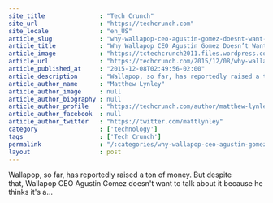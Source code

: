 ```yaml
---
site_title               : "Tech Crunch"
site_url                 : "https://techcrunch.com"
site_locale              : "en_US"
article_slug             : "why-wallapop-ceo-agustin-gomez-doesnt-want-to-talk-about-fundraising"
article_title            : "Why Wallapop CEO Agustin Gomez Doesn’t Want To Talk About Fundraising"
article_image            : "https://tctechcrunch2011.files.wordpress.com/2015/12/agus-gomez-wallapop-1-of-1.jpg?w=764&h=400&crop=1"
article_url              : "https://techcrunch.com/2015/12/08/why-wallapop-ceo-agus-gomez-doesnt-want-to-talk-about-funraising/"
article_published_at     : "2015-12-08T02:49:56-02:00"
article_description      : "Wallapop, so far, has reportedly raised a ton of money. But despite that, Wallapop CEO Agustin Gomez doesn't want to talk about it because he thinks it's a..."
article_author_name      : "Matthew Lynley"
article_author_image     : null
article_author_biography : null
article_author_profile   : "https://techcrunch.com/author/matthew-lynley/"
article_author_facebook  : null
article_author_twitter   : "https://twitter.com/mattlynley"
category                 : ['technology']
tags                     : ['Tech Crunch']
permalink                : "/:categories/why-wallapop-ceo-agustin-gomez-doesnt-want-to-talk-about-fundraising/"
layout                   : post
---
```


Wallapop, so far, has reportedly raised a ton of money. But despite that, Wallapop CEO Agustin Gomez doesn't want to talk about it because he thinks it's a...

